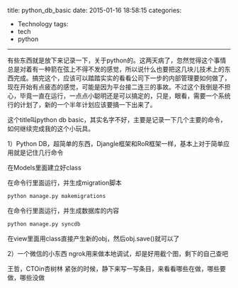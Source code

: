 title: python_db_basic
date: 2015-01-16 18:58:15
categories:
- Technology
tags:
- tech
- python
---
有些东西就是放下来记录一下，关于python的。这两天病了，忽然觉得这个事情总是对着有一种箭在弦上不得不发的感觉，所以说什么也要把这几块儿技术上的东西完成。搞完这个，应该可以踏踏实实的看看公司下一步的内部管理要如何做了，现在开始有点疲态的感觉，可能是因为平台接二连三的事故。不过这个我倒是不担心，毕竟一直在运行，一点点小聪明还是可以搞定的，只是，眼看，需要一个系统行的计划了，新的一个半年计划应该要搞一下出来了。

这个title叫python db basic，其实名字不好，主要是记录一下几个主要的命令，如何继续完成我的这个小玩具。

1）Python DB，超简单的东西，Djangle框架和RoR框架一样，基本上对于简单应用就是记住几行命令

在Models里面建立好class

在命令行里面运行，并生成migration脚本

```bash
python manage.py makemigrations
```

在命令行里面运行，并生成数据库的内容

```bash
python manage.py syncdb
```

在view里面用class直接产生新的obj，然后obj.save()就可以了

2）一个微信的小东西
ngrok用来做本地调试，却是好用截个图，剩下的自己查吧



王哲，CTOin杏树林
紧张的时候，静下来写一写条目，来看看哪些在做，哪些要做，哪些没做
